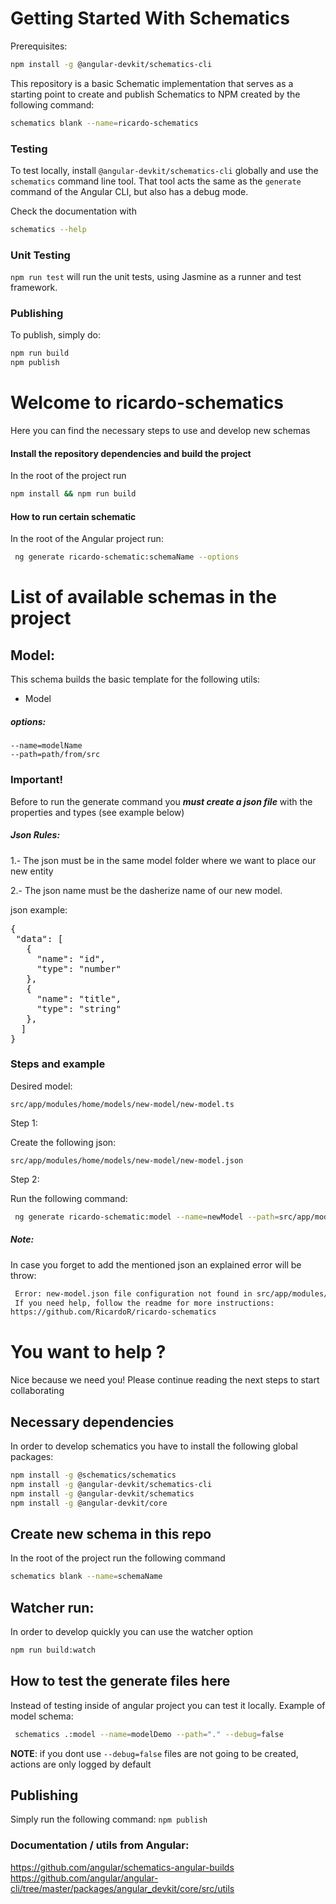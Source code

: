 # Getting Started With Schematics

Prerequisites:

```bash
npm install -g @angular-devkit/schematics-cli
```

This repository is a basic Schematic implementation that serves as a starting point to create and publish Schematics to NPM created by the following command:

```bash
schematics blank --name=ricardo-schematics
```

### Testing

To test locally, install `@angular-devkit/schematics-cli` globally and use the `schematics` command line tool. That tool acts the same as the `generate` command of the Angular CLI, but also has a debug mode.

Check the documentation with

```bash
schematics --help
```

### Unit Testing

`npm run test` will run the unit tests, using Jasmine as a runner and test framework.

### Publishing

To publish, simply do:

```bash
npm run build
npm publish
```

# Welcome to ricardo-schematics

Here you can find the necessary steps to use and develop new schemas

#### Install the repository dependencies and build the project

In the root of the project run

```bash
npm install && npm run build
```

#### How to run certain schematic

In the root of the Angular project run:

```bash
 ng generate ricardo-schematic:schemaName --options
```

# List of available schemas in the project

## Model:

This schema builds the basic template for the following utils:

- Model

##### options:

    --name=modelName
    --path=path/from/src

### Important!

Before to run the generate command you **_must create a json file_** with the properties and types (see example below)

##### Json Rules:

1.- The json must be in the same model folder where we want to place our new entity

2.- The json name must be the dasherize name of our new model.

json example:

<pre>
{
 "data": [
   {
     "name": "id",
     "type": "number"
   },
   {
     "name": "title",
     "type": "string"
   },
  ]
}
</pre>

### Steps and example

Desired model:

`src/app/modules/home/models/new-model/new-model.ts`

Step 1:

Create the following json:

`src/app/modules/home/models/new-model/new-model.json`

Step 2:

Run the following command:

```bash
 ng generate ricardo-schematic:model --name=newModel --path=src/app/modules/home
```

##### Note:

In case you forget to add the mentioned json an explained error will be throw:

```bash
 Error: new-model.json file configuration not found in src/app/modules/home/models/new-model/new-model.json, please create it.
 If you need help, follow the readme for more instructions:
https://github.com/RicardoR/ricardo-schematics
```

# You want to help ?

Nice because we need you! Please continue reading the next steps to start collaborating

## Necessary dependencies

In order to develop schematics you have to install the following global packages:

```bash
npm install -g @schematics/schematics
npm install -g @angular-devkit/schematics-cli
npm install -g @angular-devkit/schematics
npm install -g @angular-devkit/core
```

## Create new schema in this repo

In the root of the project run the following command

```bash
schematics blank --name=schemaName
```

## Watcher run:

In order to develop quickly you can use the watcher option

```bash
npm run build:watch
```

## How to test the generate files here

Instead of testing inside of angular project you can test it locally.
Example of model schema:

```bash
 schematics .:model --name=modelDemo --path="." --debug=false
```

**NOTE**: if you dont use `--debug=false` files are not going to be created, actions are only logged by default

## Publishing

Simply run the following command: `npm publish`

### Documentation / utils from Angular:

https://github.com/angular/schematics-angular-builds
https://github.com/angular/angular-cli/tree/master/packages/angular_devkit/core/src/utils
